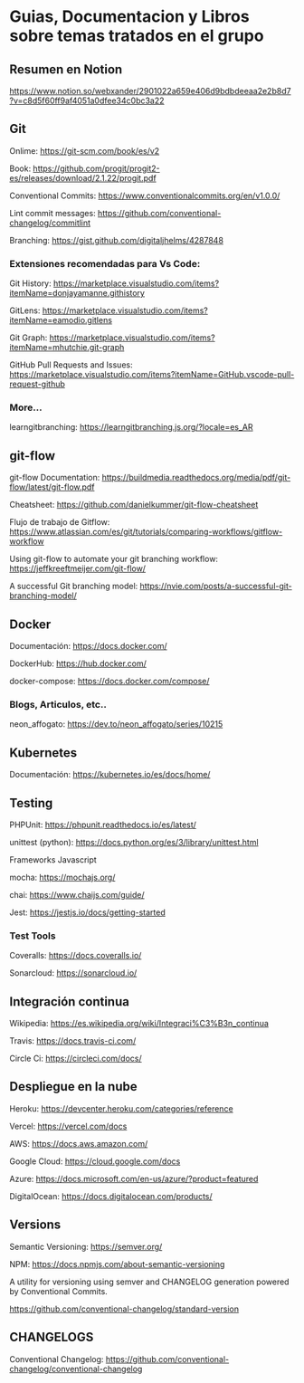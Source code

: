 # Guias, Documentacion y Libros sobre temas tratados en el grupo

## Resumen en Notion

https://www.notion.so/webxander/2901022a659e406d9bdbdeeaa2e2b8d7?v=c8d5f60ff9af4051a0dfee34c0bc3a22

## Git

Onlime: https://git-scm.com/book/es/v2

Book: https://github.com/progit/progit2-es/releases/download/2.1.22/progit.pdf

Conventional Commits: https://www.conventionalcommits.org/en/v1.0.0/

Lint commit messages: https://github.com/conventional-changelog/commitlint

Branching: https://gist.github.com/digitaljhelms/4287848

### Extensiones recomendadas para Vs Code: 

Git History: https://marketplace.visualstudio.com/items?itemName=donjayamanne.githistory

GitLens: https://marketplace.visualstudio.com/items?itemName=eamodio.gitlens

Git Graph: https://marketplace.visualstudio.com/items?itemName=mhutchie.git-graph

GitHub Pull Requests and Issues: https://marketplace.visualstudio.com/items?itemName=GitHub.vscode-pull-request-github

### More...

learngitbranching: https://learngitbranching.js.org/?locale=es_AR


## git-flow

git-flow Documentation: https://buildmedia.readthedocs.org/media/pdf/git-flow/latest/git-flow.pdf

Cheatsheet: https://github.com/danielkummer/git-flow-cheatsheet

Flujo de trabajo de Gitflow: https://www.atlassian.com/es/git/tutorials/comparing-workflows/gitflow-workflow

Using git-flow to automate your git branching workflow: https://jeffkreeftmeijer.com/git-flow/

A successful Git branching model: https://nvie.com/posts/a-successful-git-branching-model/

## Docker

Documentación: https://docs.docker.com/

DockerHub: https://hub.docker.com/

docker-compose: https://docs.docker.com/compose/

### Blogs, Articulos, etc..

neon_affogato: https://dev.to/neon_affogato/series/10215

## Kubernetes

Documentación: https://kubernetes.io/es/docs/home/

## Testing

PHPUnit: https://phpunit.readthedocs.io/es/latest/

unittest (python): https://docs.python.org/es/3/library/unittest.html

Frameworks Javascript

mocha: https://mochajs.org/

chai: https://www.chaijs.com/guide/

Jest: https://jestjs.io/docs/getting-started

### Test Tools

Coveralls: https://docs.coveralls.io/

Sonarcloud: https://sonarcloud.io/

## Integración continua

Wikipedia: https://es.wikipedia.org/wiki/Integraci%C3%B3n_continua

Travis: https://docs.travis-ci.com/

Circle Ci: https://circleci.com/docs/

## Despliegue en la nube

Heroku: https://devcenter.heroku.com/categories/reference

Vercel: https://vercel.com/docs

AWS: https://docs.aws.amazon.com/

Google Cloud: https://cloud.google.com/docs

Azure: https://docs.microsoft.com/en-us/azure/?product=featured

DigitalOcean: https://docs.digitalocean.com/products/

## Versions

Semantic Versioning: https://semver.org/

NPM: https://docs.npmjs.com/about-semantic-versioning

A utility for versioning using semver and CHANGELOG generation powered by Conventional Commits.

https://github.com/conventional-changelog/standard-version

## CHANGELOGS

Conventional Changelog: https://github.com/conventional-changelog/conventional-changelog
